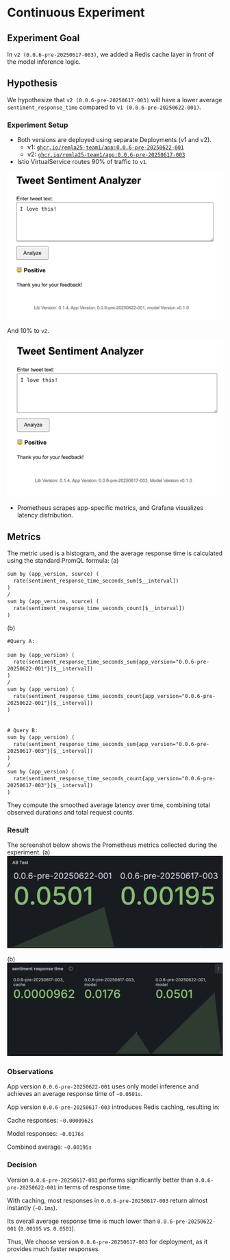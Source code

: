 # Continuous Experiment

## Experiment Goal
In `v2 (0.0.6-pre-20250617-003)`, we added a Redis cache layer in front of the model inference logic.

## Hypothesis
We hypothesize that `v2 (0.0.6-pre-20250617-003)` will have a lower average `sentiment_response_time` compared to `v1 (0.0.6-pre-20250622-001)`.

### Experiment Setup
- Both versions are deployed using separate Deployments (v1 and v2).
    - v1: [`ghcr.io/remla25-team1/app:0.0.6-pre-20250622-001`](https://github.com/remla25-team1/app/releases/tag/v0.0.6-pre-20250622-001)
    - v2: [`ghcr.io/remla25-team1/app:0.0.6-pre-20250617-003`](https://github.com/remla25-team1/app/releases/tag/v0.0.6-pre-20250617-003)
- Istio VirtualService routes 90% of traffic to `v1`.

![traffic-v1](images/traffic-v1.png)

And 10% to `v2`.

![traffic-v2](images/traffic-v2.png)

- Prometheus scrapes app-specific metrics, and Grafana visualizes latency distribution.


## Metrics
The metric used is a histogram, and the average response time is calculated using the standard PromQL formula:
(a)
```
sum by (app_version, source) (
  rate(sentiment_response_time_seconds_sum[$__interval])
)
/
sum by (app_version, source) (
  rate(sentiment_response_time_seconds_count[$__interval])
)
```

(b)
```
#Query A:

sum by (app_version) (
  rate(sentiment_response_time_seconds_sum{app_version="0.0.6-pre-20250622-001"}[$__interval])
)
/
sum by (app_version) (
  rate(sentiment_response_time_seconds_count{app_version="0.0.6-pre-20250622-001"}[$__interval])
)


# Query B:
sum by (app_version) (
  rate(sentiment_response_time_seconds_sum{app_version="0.0.6-pre-20250617-003"}[$__interval])
)
/
sum by (app_version) (
  rate(sentiment_response_time_seconds_count{app_version="0.0.6-pre-20250617-003"}[$__interval])
)

```

They compute the smoothed average latency over time, combining total observed durations and total request counts.

### Result
The screenshot below shows the Prometheus metrics collected during the experiment. 
(a)
![ABtest1](images/grafana-ABtest.png)

(b)
![ABtest2](images/grafana-sentiment-response-time.png)

### Observations
App version `0.0.6-pre-20250622-001` uses only model inference and achieves an average response time of `~0.0501s`.

App version `0.0.6-pre-20250617-003` introduces Redis caching, resulting in:

Cache responses: `~0.0000962s`

Model responses: `~0.0176s`

Combined average: `~0.00195s`



### Decision
Version `0.0.6-pre-20250617-003` performs significantly better than `0.0.6-pre-20250622-001` in terms of response time.

With caching, most responses in `0.0.6-pre-20250617-003` return almost instantly (`~0.1ms`).

Its overall average response time is much lower than `0.0.6-pre-20250622-001` (`0.00195` vs. `0.0501`).

Thus, We choose version `0.0.6-pre-20250617-003` for deployment, as it provides much faster responses.


